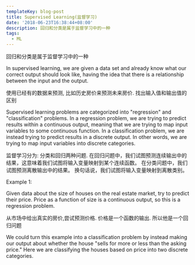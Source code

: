 ```yaml
---
templateKey: blog-post
title: Supervised Learning(监督学习)
date: '2018-06-23T16:38:44+08:00'
description: 回归和分类是属于监督学习中的一种
tags:
  - ML
---
```

回归和分类是属于监督学习中的一种

In supervised learning, we are given a data set and already know what our correct output should look like, having the idea that there is a relationship between the input and the output.

使用已经有的数据来预测, 比如历史房价来预测未来房价. 找出输入值和输出值的区别

Supervised learning problems are categorized into "regression" and "classification" problems. In a regression problem, we are trying to predict results within a continuous output, meaning that we are trying to map input variables to some continuous function. In a classification problem, we are instead trying to predict results in a discrete output. In other words, we are trying to map input variables into discrete categories.

监督学习分为: 分类和回归两种问题. 在回归问题中，我们试图预测连续输出中的结果，这意味着我们试图将输入变量映射到某个连续函数。 在分类问题中，我们试图预测离散输出中的结果。 换句话说，我们试图将输入变量映射到离散类别。

Example 1:

Given data about the size of houses on the real estate market, try to predict their price. Price as a function of size is a continuous output, so this is a regression problem.

从市场中给出真实的房价,尝试预测价格. 价格是一个函数的输出. 所以他是一个回归问题

We could turn this example into a classification problem by instead making our output about whether the house "sells for more or less than the asking price." Here we are classifying the houses based on price into two discrete categories.
